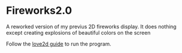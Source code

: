 # Fireworks2.0

A reworked version of my previus 2D fireworks display.
It does nothing except creating explosions of beautiful colors on the screen

Follow the [love2d guide](https://love2d.org/wiki/Getting_Started) to run the program.
